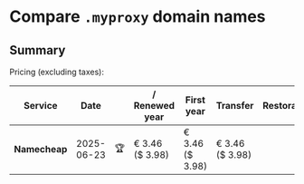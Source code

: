 # Compare `.myproxy` domain names

## Summary

Pricing (excluding taxes):

| Service | Date |  | / Renewed year | First year | Transfer | Restoration |
|--|--|--|--|--|--|--|
| **Namecheap** | 2025-06-23 | 🏆 | € 3.46<br>($ 3.98) | € 3.46<br>($ 3.98) | € 3.46<br>($ 3.98) |  |
